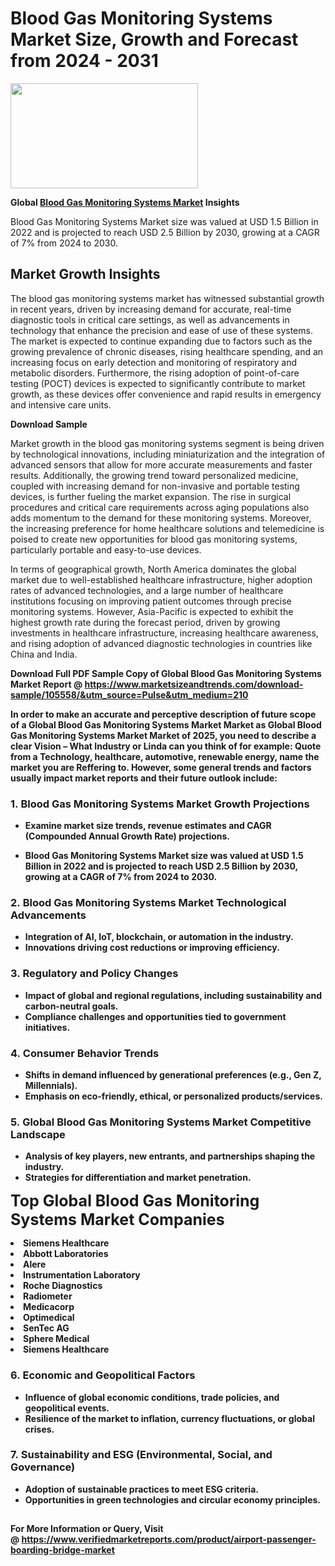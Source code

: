 <H1>Blood Gas Monitoring Systems Market Size, Growth and Forecast from 2024 - 2031</H1><img class="aligncenter size-medium wp-image-584254" src="https://thirdeyenews.in/wp-content/uploads/2024/09/Global-Market-Research-300x168.jpeg" alt="" width="300" height="168" /><p><strong>Global&nbsp;<a href="https://www.marketsizeandtrends.com/download-sample/105558/&amp;utm_source=Pulse&amp;utm_medium=210">Blood Gas Monitoring Systems Market</a> Insights</strong></p><p>Blood Gas Monitoring Systems Market size was valued at USD 1.5 Billion in 2022 and is projected to reach USD 2.5 Billion by 2030, growing at a CAGR of 7% from 2024 to 2030.</p><p><h2>Market Growth Insights</h2> <p>The blood gas monitoring systems market has witnessed substantial growth in recent years, driven by increasing demand for accurate, real-time diagnostic tools in critical care settings, as well as advancements in technology that enhance the precision and ease of use of these systems. The market is expected to continue expanding due to factors such as the growing prevalence of chronic diseases, rising healthcare spending, and an increasing focus on early detection and monitoring of respiratory and metabolic disorders. Furthermore, the rising adoption of point-of-care testing (POCT) devices is expected to significantly contribute to market growth, as these devices offer convenience and rapid results in emergency and intensive care units.</p> <p><strong>Download Sample</strong></p> <p>Market growth in the blood gas monitoring systems segment is being driven by technological innovations, including miniaturization and the integration of advanced sensors that allow for more accurate measurements and faster results. Additionally, the growing trend toward personalized medicine, coupled with increasing demand for non-invasive and portable testing devices, is further fueling the market expansion. The rise in surgical procedures and critical care requirements across aging populations also adds momentum to the demand for these monitoring systems. Moreover, the increasing preference for home healthcare solutions and telemedicine is poised to create new opportunities for blood gas monitoring systems, particularly portable and easy-to-use devices.</p> <p>In terms of geographical growth, North America dominates the global market due to well-established healthcare infrastructure, higher adoption rates of advanced technologies, and a large number of healthcare institutions focusing on improving patient outcomes through precise monitoring systems. However, Asia-Pacific is expected to exhibit the highest growth rate during the forecast period, driven by growing investments in healthcare infrastructure, increasing healthcare awareness, and rising adoption of advanced diagnostic technologies in countries like China and India.</p> <p><strong></p><p><span class=""><strong>Download Full PDF Sample Copy of Global Blood Gas Monitoring Systems Market Report</strong> @ <a href="https://www.marketsizeandtrends.com/download-sample/105558/&amp;utm_source=Pulse&amp;utm_medium=210" target="_blank">https://www.marketsizeandtrends.com/download-sample/105558/&amp;utm_source=Pulse&amp;utm_medium=210</a></span></p><p>In order to make an accurate and perceptive description of future scope of a Global&nbsp;Blood Gas Monitoring Systems Market Market as Global&nbsp;Blood Gas Monitoring Systems Market Market of 2025, you need to describe a clear Vision &ndash; What Industry or Linda can you think of for example: Quote from a Technology, healthcare, automotive, renewable energy, name the market you are Reffering to. However, some general trends and factors usually impact market reports and their future outlook include:</p><h3>1.&nbsp;<strong>Blood Gas Monitoring Systems Market Growth Projections</strong></h3><ul><li>Examine market size trends, revenue estimates and CAGR (Compounded Annual Growth Rate) projections.</li><li><p>Blood Gas Monitoring Systems Market size was valued at USD 1.5 Billion in 2022 and is projected to reach USD 2.5 Billion by 2030, growing at a CAGR of 7% from 2024 to 2030.</p></li></ul><h3>2.&nbsp;<strong>Blood Gas Monitoring Systems Market Technological Advancements</strong></h3><ul><li>Integration of AI, IoT, blockchain, or automation in the industry.</li><li>Innovations driving cost reductions or improving efficiency.</li></ul><h3>3.&nbsp;<strong>Regulatory and Policy Changes</strong></h3><ul><li>Impact of global and regional regulations, including sustainability and carbon-neutral goals.</li><li>Compliance challenges and opportunities tied to government initiatives.</li></ul><h3>4.&nbsp;<strong>Consumer Behavior Trends</strong></h3><ul><li>Shifts in demand influenced by generational preferences (e.g., Gen Z, Millennials).</li><li>Emphasis on eco-friendly, ethical, or personalized products/services.</li></ul><h3>5.&nbsp;<strong>Global Blood Gas Monitoring Systems Market Competitive Landscape</strong></h3><ul><li>Analysis of key players, new entrants, and partnerships shaping the industry.</li><li>Strategies for differentiation and market penetration.</li></ul><p data-pm-slice="1 1 []"><span style="color: inherit; font-family: inherit; font-size: 25px;">Top Global Blood Gas Monitoring Systems Market Companies</span></p><div class="" data-test-id=""><p><li>Siemens Healthcare</li><li> Abbott Laboratories</li><li> Alere</li><li> Instrumentation Laboratory</li><li> Roche Diagnostics</li><li> Radiometer</li><li> Medicacorp</li><li> Optimedical</li><li> SenTec AG</li><li> Sphere Medical</li><li> Siemens Healthcare</li></p></div><h3>6.&nbsp;<strong>Economic and Geopolitical Factors</strong></h3><ul><li>Influence of global economic conditions, trade policies, and geopolitical events.</li><li>Resilience of the market to inflation, currency fluctuations, or global crises.</li></ul><h3>7.&nbsp;<strong>Sustainability and ESG (Environmental, Social, and Governance)</strong></h3><ul><li>Adoption of sustainable practices to meet ESG criteria.</li><li>Opportunities in green technologies and circular economy principles.</li></ul><h2><strong style="font-size: 14px;">For More Information or Query, Visit @&nbsp;</strong><a style="background-color: #ffffff; font-size: 14px;" href="https://www.marketsizeandtrends.com/report/blood-gas-monitoring-systems-market/" target="_blank">https://www.verifiedmarketreports.com/product/airport-passenger-boarding-bridge-market</a></h2>
